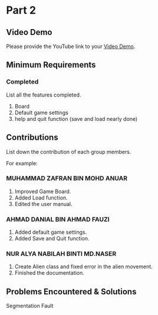 # Part 2

## Video Demo

Please provide the YouTube link to your [Video Demo](https://youtube.com).

## Minimum Requirements

### Completed

List all the features completed.

1. Board
2. Default game settings
3. help and quit function (save and load nearly done)


## Contributions

List down the contribution of each group members.

For example:

### MUHAMMAD ZAFRAN BIN MOHD ANUAR

1. Improved Game Board.
2. Added Load function.
3. Edited the user manual.

### AHMAD DANIAL BIN AHMAD FAUZI

1. Added default game settings.
2. Added Save and Quit function.

### NUR ALYA NABILAH BINTI MD.NASER

1. Create Alien class and fixed error in the alien movement.
2. Finished the documentation.

## Problems Encountered & Solutions

Segmentation Fault
